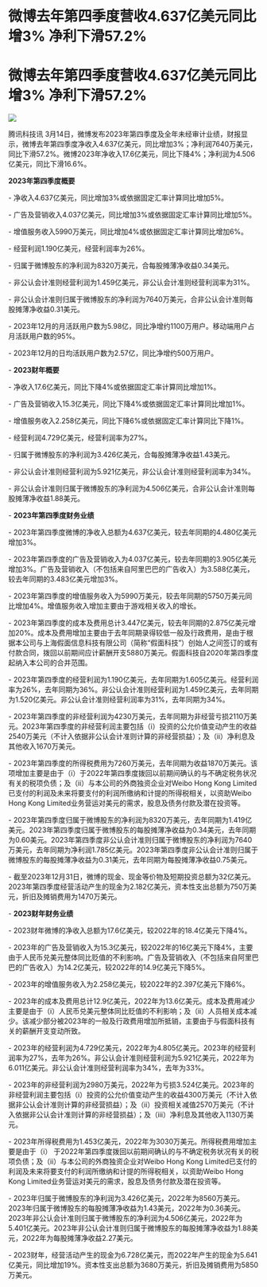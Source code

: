 # 微博去年第四季度营收4.637亿美元同比增3% 净利下滑57.2%

# 微博去年第四季度营收4.637亿美元同比增3% 净利下滑57.2%

![](https://inews.gtimg.com/news_bt/OOg3pLTCzLLNPc6B1IZ9RsOOdwNHQXVl8OQvjxpFSok1IAA/1000)

腾讯科技讯
3月14日，微博发布2023年第四季度及全年未经审计业绩，财报显示，微博去年第四季度净收入4.637亿美元，同比增加3%；净利润7640万美元，同比下滑57.2%。微博2023年净收入17.6亿美元，同比下降4%；净利润为4.506亿美元，同比下滑16.6%。

**2023年第四季度概要**

\- 净收入4.637亿美元，同比增加3%或依据固定汇率计算同比增加5%。

\- 广告及营销收入4.037亿美元，同比增加3%或依据固定汇率计算同比增加5%。

\- 增值服务收入5990万美元，同比增加4%或依据固定汇率计算同比增加6%。

\- 经营利润1.190亿美元，经营利润率为26%。

\- 归属于微博股东的净利润为8320万美元，合每股摊薄净收益0.34美元。

\- 非公认会计准则经营利润为1.459亿美元，非公认会计准则经营利润率为31%。

\- 非公认会计准则归属于微博股东的净利润为7640万美元，合非公认会计准则每股摊薄净收益0.31美元。

\- 2023年12月的月活跃用户数为5.98亿，同比净增约1100万用户。移动端用户占月活跃用户数的95%。

\- 2023年12月的日均活跃用户数为2.57亿，同比净增约500万用户。

\- **2023财年概要**

\- 净收入17.6亿美元，同比下降4%或依据固定汇率计算同比增加1%。

\- 广告及营销收入15.3亿美元，同比下降4%或依据固定汇率计算同比增加1%。

\- 增值服务收入2.258亿美元，同比下降6%或依据固定汇率计算同比下降1%。

\- 经营利润4.729亿美元，经营利润率为27%。

\- 归属于微博股东的净利润为3.426亿美元，合每股摊薄净收益1.43美元。

\- 非公认会计准则经营利润为5.921亿美元，非公认会计准则经营利润率为34%。

\- 非公认会计准则归属于微博股东的净利润为4.506亿美元，合非公认会计准则每股摊薄净收益1.88美元。

\- **2023年第四季度财务业绩**

\- 2023年第四季度微博的净收入总额为4.637亿美元，较去年同期的4.480亿美元增加3%。

\-
2023年第四季度的广告及营销收入为4.037亿美元，较去年同期的3.905亿美元增加3%。广告及营销收入（不包括来自阿里巴巴的广告收入）为3.588亿美元，较去年同期的3.483亿美元增加3%。

\- 2023年第四季度的增值服务收入为5990万美元，较去年同期的5750万美元同比增加4%。增值服务收入增加主要由于游戏相关收入的增长。

\-
2023年第四季度的成本及费用总计3.447亿美元，较去年同期的2.875亿美元增加20%。成本及费用增加主要由于去年同期录得较低一般及行政费用，是由于根据本公司与上海假面信息科技有限公司（简称“假面科技”）创始人之间签订的或有付款合同，拨回以前期间应计薪酬开支5880万美元。假面科技自2020年第四季度起纳入本公司的合并范围。

\-
2023年第四季度的经营利润为1.190亿美元，去年同期为1.605亿美元。经营利润率为26%，去年同期为36%。非公认会计准则经营利润为1.459亿美元，去年同期为1.520亿美元。非公认会计准则经营利润率为31%，去年同期为34%。

\-
2023年第四季度的非经营利润为4230万美元，去年同期为非经营亏损2110万美元。2023年第四季度的非经营利润主要包括（i）投资的公允价值变动产生的收益2540万美元（不计入依据非公认会计准则计算的非经营损益）；及（ii）净利息及其他收入1670万美元。

\-
2023年第四季度的所得税费用为7260万美元，去年同期为收益1870万美元。该项增加主要是由于（i）于2022年第四季度拨回以前期间确认的与不确定税务状况有关的税项负债；及（ii）与本公司的外商独资企业对Weibo
Hong Kong Limited已支付的利润及未来将要支付的利润所缴纳和计提的所得税相关，以资助Weibo Hong Kong
Limited业务营运对美元的需求，股息及债务付款及潜在投资等。

\-
2023年第四季度归属于微博股东的净利润为8320万美元，去年同期为1.419亿美元。2023年第四季度归属于微博股东的每股摊薄净收益为0.34美元，去年同期为0.60美元。2023年第四季度非公认会计准则归属于微博股东的净利润为7640万美元，去年同期为净利润1.785亿美元。2023年第四季度非公认会计准则归属于微博股东的每股摊薄净收益为0.31美元，去年同期为每股摊薄净收益0.75美元。

\-
截至2023年12月31日，微博的现金、现金等价物及短期投资总额为32亿美元。2023年第四季度经营活动产生的现金为2.182亿美元，资本性支出总额为750万美元，折旧及摊销费用为1470万美元。

\- **2023财年财务业绩**

\- 2023财年微博的净收入总额为17.6亿美元，较2022年的18.4亿美元下降4%。

\-
2023年的广告及营销收入为15.3亿美元，较2022年的16亿美元下降4%，主要由于人民币兑美元整体同比贬值的不利影响。广告及营销收入（不包括来自阿里巴巴的广告收入）为14.2亿美元，较2022年的14.9亿美元下降5%。

\- 2023年的增值服务收入为2.258亿美元，较2022年的2.397亿美元下降6%。

\-
2023年的成本及费用总计12.9亿美元，2022年为13.6亿美元。成本及费用减少主要是由于（i）人民币兑美元整体同比贬值的不利影响；及（ii）人员相关成本减少。该减少部分被2023年的一般及行政费用增加所抵销，主要由于与假面科技有关的薪酬开支变动所致。

\-
2023年的经营利润为4.729亿美元，2022年为4.805亿美元。2023年的经营利润率为27%，去年为26%。非公认会计准则经营利润为5.921亿美元，2022年为6.011亿美元。非公认会计准则经营利润率为34%，去年为33%。

\-
2023年的非经营利润为2980万美元，2022年为亏损3.524亿美元。2023年的非经营利润主要包括（i）投资的公允价值变动产生的收益4300万美元（不计入依据非公认会计准则计算的非经营损益）；及（ii）投资相关减值2570万美元（不计入依据非公认会计准则计算的非经营损益）；及（iii）净利息及其他收入1130万美元。

\- 2023年所得税费用为1.453亿美元，2022年为3030万美元。所得税费用增加主要是由于（i）
于2022年第四季度拨回以前期间确认的与不确定税务状况有关的税项负债；及（ii）与本公司的外商独资企业对Weibo Hong Kong
Limited已支付的利润及未来将要支付的利润所缴纳和计提的所得税相关，以资助Weibo Hong Kong
Limited业务营运对美元的需求，股息及债务付款及潜在投资等。

\-
2023年归属于微博股东的净利润为3.426亿美元，2022年为8560万美元。2023年归属于微博股东的每股摊薄净收益为1.43美元，2022年为0.36美元。2023年非公认会计准则归属于微博股东的净利润为4.506亿美元，2022年为5.401亿美元。2023年非公认会计准则归属于微博股东的每股摊薄净收益为1.88美元，2022年为每股摊薄净收益2.27美元。

\-
2023财年，经营活动产生的现金为6.728亿美元，而2022年产生的现金为5.641亿美元，同比增加19%。资本性支出总额为3680万美元，折旧及摊销费用为5850万美元。

